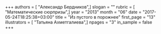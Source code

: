 +++
authors = [ "Александр Бердников",]
slogan = ""
rubric = [ "Математические сюрпризы",]
year = "2013"
month = "06"
date = "2017-05-24T18:25:38+03:00"
title = "Из пустого в порожнее"
first_page = "13"
illustrators = [ "Татьяна Ахметгалиева",]
npages = "3"
in_sample = false
+++
